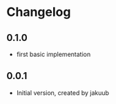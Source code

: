 # Changelog

## 0.1.0

- first basic implementation

## 0.0.1

- Initial version, created by jakuub
